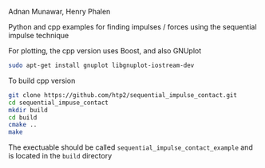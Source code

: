 Adnan Munawar, Henry Phalen

Python and cpp examples for finding impulses / forces using the sequential impulse technique

For plotting, the cpp version uses Boost, and also GNUplot

```bash
sudo apt-get install gnuplot libgnuplot-iostream-dev
```

To build cpp version

```bash
git clone https://github.com/htp2/sequential_impulse_contact.git
cd sequential_impuse_contact
mkdir build
cd build
cmake ..
make
```
The exectuable should be called ```sequential_impulse_contact_example``` and is located in the ```build``` directory
